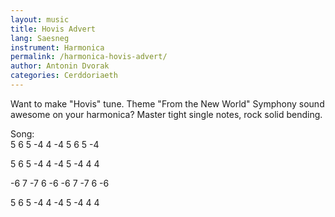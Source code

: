 ```yaml
---
layout: music
title: Hovis Advert
lang: Saesneg
instrument: Harmonica
permalink: /harmonica-hovis-advert/
author: Antonin Dvorak
categories: Cerddoriaeth
---
```

Want to make "Hovis" tune. Theme "From the New World" Symphony sound awesome on your harmonica? Master tight single notes, rock solid bending.  
  
Song:  
5  6  5  -4  4  -4  5  6  5 -4  
  
5  6  5  -4  4  -4  5  -4 4  4  
  
-6  7  -7  6  -6  -6  7  -7 6 -6  
  
5  6  5  -4    4  -4  5  -4  4  4  